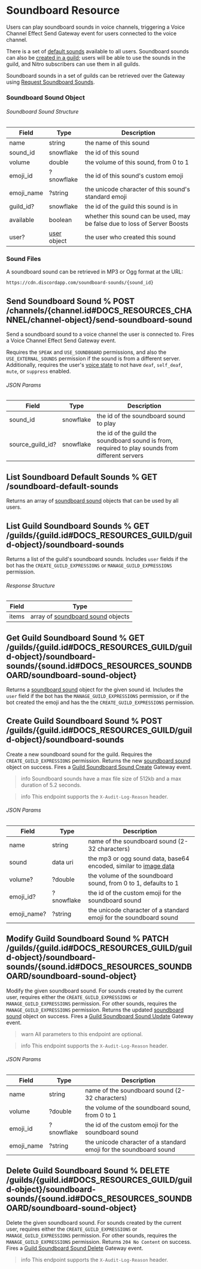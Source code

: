 # Soundboard Resource

Users can play soundboard sounds in voice channels, triggering a Voice Channel Effect Send Gateway event for users connected to the voice channel.

There is a set of [default sounds](#DOCS_RESOURCES_SOUNDBOARD/list-soundboard-default-sounds) available to all users. Soundboard sounds can also be [created in a guild](#DOCS_RESOURCES_SOUNDBOARD/create-guild-soundboard-sound); users will be able to use the sounds in the guild, and Nitro subscribers can use them in all guilds.

Soundboard sounds in a set of guilds can be retrieved over the Gateway using [Request Soundboard Sounds](#DOCS_TOPICS_GATEWAY_EVENTS/request-soundboard-sounds).

### Soundboard Sound Object

###### Soundboard Sound Structure

| Field      | Type                                            | Description                                                               |
|------------|-------------------------------------------------|---------------------------------------------------------------------------|
| name       | string                                          | the name of this sound                                                    |
| sound_id   | snowflake                                       | the id of this sound                                                      |
| volume     | double                                          | the volume of this sound, from 0 to 1                                     |
| emoji_id   | ?snowflake                                      | the id of this sound's custom emoji                                       |
| emoji_name | ?string                                         | the unicode character of this sound's standard emoji                      |
| guild_id?  | snowflake                                       | the id of the guild this sound is in                                      |
| available  | boolean                                         | whether this sound can be used, may be false due to loss of Server Boosts |
| user?      | [user](#DOCS_RESOURCES_USER/user-object) object | the user who created this sound                                           |

### Sound Files

A soundboard sound can be retrieved in MP3 or Ogg format at the URL:

```
https://cdn.discordapp.com/soundboard-sounds/{sound_id}
```

## Send Soundboard Sound % POST /channels/{channel.id#DOCS_RESOURCES_CHANNEL/channel-object}/send-soundboard-sound

Send a soundboard sound to a voice channel the user is connected to. Fires a Voice Channel Effect Send Gateway event.

Requires the `SPEAK` and `USE_SOUNDBOARD` permissions, and also the `USE_EXTERNAL_SOUNDS` permission if the sound is from a different server. Additionally, requires the user's [voice state](#DOCS_RESOURCES_VOICE/voice-state-object) to not have `deaf`, `self_deaf`, `mute`, or `suppress` enabled.

###### JSON Params

| Field            | Type      | Description                                                                                      |
|------------------|-----------|--------------------------------------------------------------------------------------------------|
| sound_id         | snowflake | the id of the soundboard sound to play                                                           |
| source_guild_id? | snowflake | the id of the guild the soundboard sound is from, required to play sounds from different servers |

## List Soundboard Default Sounds % GET /soundboard-default-sounds

Returns an array of [soundboard sound](#DOCS_RESOURCES_SOUNDBOARD/soundboard-sound-object) objects that can be used by all users.

## List Guild Soundboard Sounds % GET /guilds/{guild.id#DOCS_RESOURCES_GUILD/guild-object}/soundboard-sounds

Returns a list of the guild's soundboard sounds. Includes `user` fields if the bot has the `CREATE_GUILD_EXPRESSIONS` or `MANAGE_GUILD_EXPRESSIONS` permission.

###### Response Structure

| Field | Type                                                                                    |
|-------|-----------------------------------------------------------------------------------------|
| items | array of [soundboard sound](#DOCS_RESOURCES_SOUNDBOARD/soundboard-sound-object) objects |

## Get Guild Soundboard Sound % GET /guilds/{guild.id#DOCS_RESOURCES_GUILD/guild-object}/soundboard-sounds/{sound.id#DOCS_RESOURCES_SOUNDBOARD/soundboard-sound-object}

Returns a [soundboard sound](#DOCS_RESOURCES_SOUNDBOARD/soundboard-sound-object) object for the given sound id. Includes the `user` field if the bot has the `MANAGE_GUILD_EXPRESSIONS` permission, or if the bot created the emoji and has the the `CREATE_GUILD_EXPRESSIONS` permission.

## Create Guild Soundboard Sound % POST /guilds/{guild.id#DOCS_RESOURCES_GUILD/guild-object}/soundboard-sounds

Create a new soundboard sound for the guild. Requires the `CREATE_GUILD_EXPRESSIONS` permission. Returns the new [soundboard sound](#DOCS_RESOURCES_SOUNDBOARD/soundboard-sound-object) object on success. Fires a [Guild Soundboard Sound Create](#DOCS_TOPICS_GATEWAY_EVENTS/guild-soundboard-sound-create) Gateway event.

> info
> Soundboard sounds have a max file size of 512kb and a max duration of 5.2 seconds.

> info
> This endpoint supports the `X-Audit-Log-Reason` header.

###### JSON Params

| Field       | Type       | Description                                                                                    |
|-------------|------------|------------------------------------------------------------------------------------------------|
| name        | string     | name of the soundboard sound (2-32 characters)                                                 |
| sound       | data uri   | the mp3 or ogg sound data, base64 encoded, similar to [image data](#DOCS_REFERENCE/image-data) |
| volume?     | ?double    | the volume of the soundboard sound, from 0 to 1, defaults to 1                                 |
| emoji_id?   | ?snowflake | the id of the custom emoji for the soundboard sound                                            |
| emoji_name? | ?string    | the unicode character of a standard emoji for the soundboard sound                             |

## Modify Guild Soundboard Sound % PATCH /guilds/{guild.id#DOCS_RESOURCES_GUILD/guild-object}/soundboard-sounds/{sound.id#DOCS_RESOURCES_SOUNDBOARD/soundboard-sound-object}

Modify the given soundboard sound. For sounds created by the current user, requires either the `CREATE_GUILD_EXPRESSIONS` or `MANAGE_GUILD_EXPRESSIONS` permission. For other sounds, requires the `MANAGE_GUILD_EXPRESSIONS` permission. Returns the updated [soundboard sound](#DOCS_RESOURCES_SOUNDBOARD/soundboard-sound-object) object on success. Fires a [Guild Soundboard Sound Update](#DOCS_TOPICS_GATEWAY_EVENTS/guild-soundboard-sound-update) Gateway event.

> warn
> All parameters to this endpoint are optional.

> info
> This endpoint supports the `X-Audit-Log-Reason` header.

###### JSON Params

| Field      | Type       | Description                                                        |
|------------|------------|--------------------------------------------------------------------|
| name       | string     | name of the soundboard sound (2-32 characters)                     |
| volume     | ?double    | the volume of the soundboard sound, from 0 to 1                    |
| emoji_id   | ?snowflake | the id of the custom emoji for the soundboard sound                |
| emoji_name | ?string    | the unicode character of a standard emoji for the soundboard sound |

## Delete Guild Soundboard Sound % DELETE /guilds/{guild.id#DOCS_RESOURCES_GUILD/guild-object}/soundboard-sounds/{sound.id#DOCS_RESOURCES_SOUNDBOARD/soundboard-sound-object}

Delete the given soundboard sound. For sounds created by the current user, requires either the `CREATE_GUILD_EXPRESSIONS` or `MANAGE_GUILD_EXPRESSIONS` permission. For other sounds, requires the `MANAGE_GUILD_EXPRESSIONS` permission. Returns `204 No Content` on success. Fires a [Guild Soundboard Sound Delete](#DOCS_TOPICS_GATEWAY_EVENTS/guild-soundboard-sound-delete) Gateway event.

> info
> This endpoint supports the `X-Audit-Log-Reason` header.
